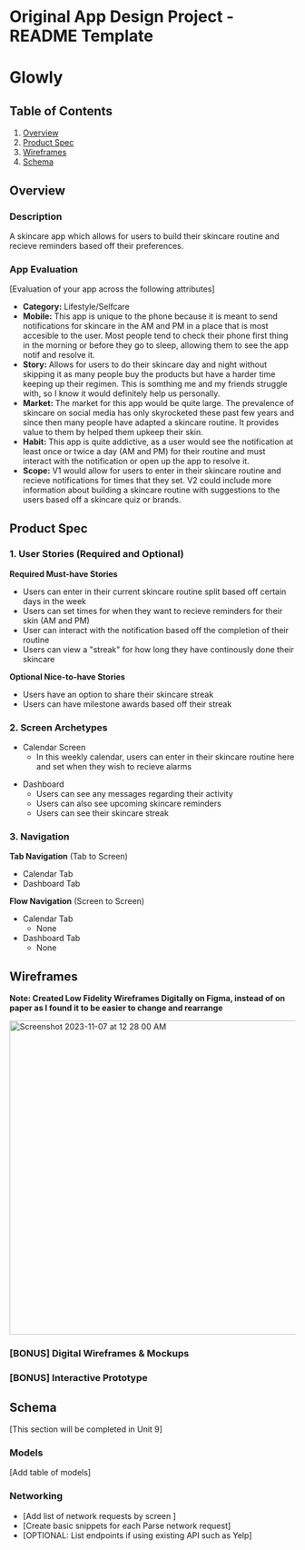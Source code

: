 Original App Design Project - README Template
===

# Glowly

## Table of Contents

1. [Overview](#Overview)
2. [Product Spec](#Product-Spec)
3. [Wireframes](#Wireframes)
4. [Schema](#Schema)

## Overview

### Description

A skincare app which allows for users to build their skincare routine and recieve reminders based off their preferences.

### App Evaluation

[Evaluation of your app across the following attributes]
- **Category:** Lifestyle/Selfcare
- **Mobile:** This app is unique to the phone because it is meant to send notifications for skincare in the AM and PM in a place that is most accesible to the user. Most people tend to check their phone first thing in the morning or before they go to sleep, allowing them to see the app notif and resolve it.
- **Story:** Allows for users to do their skincare day and night without skipping it as many people buy the products but have a harder time keeping up their regimen. This is somthing me and my friends struggle with, so I know it would definitely help us personally.
- **Market:** The market for this app would be quite large. The prevalence of skincare on social media has only skyrocketed these past few years and since then many people have adapted a skincare routine. It provides value to them by helped them upkeep their skin.
- **Habit:** This app is quite addictive, as a user would see the notification at least once or twice a day (AM and PM) for their routine and must interact with the notification or open up the app to resolve it.
- **Scope:** V1 would allow for users to enter in their skincare routine and recieve notifications for times that they set. V2 could include more information about building a skincare routine with suggestions to the users based off a skincare quiz or brands. 

## Product Spec

### 1. User Stories (Required and Optional)

**Required Must-have Stories**

* Users can enter in their current skincare routine split based off certain days in the week
* Users can set times for when they want to recieve reminders for their skin (AM and PM)
* User can interact with the notification based off the completion of their routine
* Users can view a "streak" for how long they have continously done their skincare

**Optional Nice-to-have Stories**

* Users have an option to share their skincare streak
* Users can have milestone awards based off their streak

### 2. Screen Archetypes

- Calendar Screen 
    - In this weekly calendar, users can enter in their skincare routine here and set when they wish to recieve alarms
* Dashboard
    - Users can see any messages regarding their activity
    - Users can also see upcoming skincare reminders
    - Users can see their skincare streak


### 3. Navigation

**Tab Navigation** (Tab to Screen)

* Calendar Tab
* Dashboard Tab

**Flow Navigation** (Screen to Screen)

- Calendar Tab
    * None
- Dashboard Tab
    - None


## Wireframes

**Note: Created Low Fidelity Wireframes Digitally on Figma, instead of on paper as I found it to be easier to change and rearrange**

<img width="553" alt="Screenshot 2023-11-07 at 12 28 00 AM" src="https://github.com/vaishunall/capstone-project/assets/72366072/c65da121-ac69-4d47-be42-a514726841ee">


### [BONUS] Digital Wireframes & Mockups

### [BONUS] Interactive Prototype

## Schema 

[This section will be completed in Unit 9]

### Models

[Add table of models]

### Networking

- [Add list of network requests by screen ]
- [Create basic snippets for each Parse network request]
- [OPTIONAL: List endpoints if using existing API such as Yelp]
